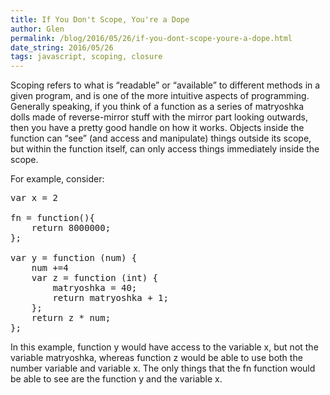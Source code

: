 ```yaml
---
title: If You Don't Scope, You're a Dope
author: Glen
permalink: /blog/2016/05/26/if-you-dont-scope-youre-a-dope.html 
date_string: 2016/05/26
tags: javascript, scoping, closure
---
```


<p>Scoping refers to what is “readable” or “available” to different methods in a given program, and is one of the more intuitive aspects of programming. Generally speaking, if you think of a function as a series of matryoshka dolls made of reverse-mirror stuff with the mirror part looking outwards, then you have a pretty good handle on how it works. Objects inside the function can “see” (and access and manipulate) things outside its scope, but within the function itself, can only access things immediately inside the scope.</p>


<!--Summary ends here -->


<p>For example, consider:</p>


<pre>
var x = 2 

fn = function(){
	return 8000000;
};

var y = function (num) {
	num +=4
	var z = function (int) {
		matryoshka = 40;
		return matryoshka + 1;
	};
	return z * num;
};
</pre>

In this example, function y would have access to the variable x, but not the variable matryoshka, whereas function z would be able to use both the number variable and variable x. The only things that the fn function would be able to see are the function y and the variable x.
